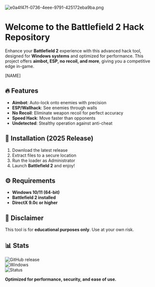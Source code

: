 ![e0a4f47f-0736-4eee-9791-425172eba9ba.png](https://i.postimg.cc/05LM1bYD/e0a4f47f-0736-4eee-9791-425172eba9ba.png)

# Welcome to the Battlefield 2 Hack Repository  

Enhance your **Battlefield 2** experience with this advanced hack tool, designed for **Windows systems** and optimized for performance. This project offers **aimbot, ESP, no recoil, and more**, giving you a competitive edge in-game.  

[NAME]  

## 🔥 Features  
- **Aimbot**: Auto-lock onto enemies with precision  
- **ESP/Wallhack**: See enemies through walls  
- **No Recoil**: Eliminate weapon recoil for perfect accuracy  
- **Speed Hack**: Move faster than opponents  
- **Undetected**: Stealthy operation against anti-cheat  

## 🚀 Installation (2025 Release)  
1. Download the latest release  
2. Extract files to a secure location  
3. Run the loader as Administrator  
4. Launch **Battlefield 2** and enjoy!  

## ⚙️ Requirements  
- **Windows 10/11 (64-bit)**  
- **Battlefield 2 installed**  
- **DirectX 9.0c or higher**  

## 📌 Disclaimer  
This tool is for **educational purposes only**. Use at your own risk.  

## 📊 Stats  
![GitHub release](https://img.shields.io/github/release-date/Battlefield-2-Hack)  
![Windows](https://img.shields.io/badge/OS-Windows-blue)  
![Status](https://img.shields.io/badge/Status-Active-brightgreen)  

**Optimized for performance, security, and ease of use.**